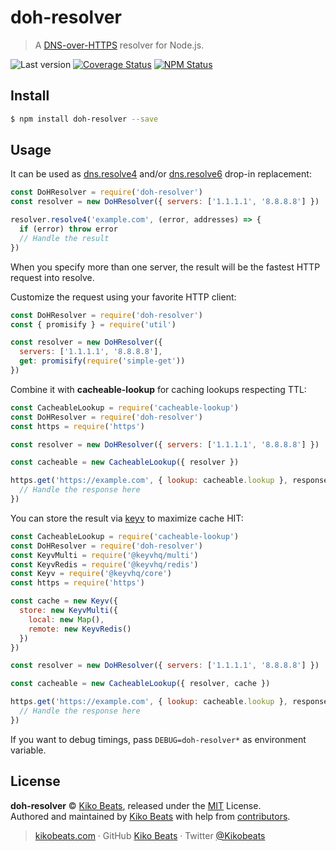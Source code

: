 # doh-resolver

> A [DNS-over-HTTPS]([DNS-over-HTTPS](https://en.wikipedia.org/wiki/DNS_over_HTTPS)) resolver for Node.js.

![Last version](https://img.shields.io/github/tag/Kikobeats/doh-resolver.svg?style=flat-square)
[![Coverage Status](https://img.shields.io/coveralls/Kikobeats/doh-resolver.svg?style=flat-square)](https://coveralls.io/github/Kikobeats/doh-resolver)
[![NPM Status](https://img.shields.io/npm/dm/doh-resolver.svg?style=flat-square)](https://www.npmjs.org/package/doh-resolver)

## Install

```bash
$ npm install doh-resolver --save
```

## Usage

It can be used as [dns.resolve4](https://nodejs.org/api/dns.html#dnsresolve4hostname-options-callback) and/or [dns.resolve6](https://nodejs.org/api/dns.html#dnsresolve6hostname-options-callback) drop-in replacement:

```js
const DoHResolver = require('doh-resolver')
const resolver = new DoHResolver({ servers: ['1.1.1.1', '8.8.8.8'] })

resolver.resolve4('example.com', (error, addresses) => {
  if (error) throw error
  // Handle the result
})
```

When you specify more than one server, the result will be the fastest HTTP request into resolve.

Customize the request using your favorite HTTP client:

```js
const DoHResolver = require('doh-resolver')
const { promisify } = require('util')

const resolver = new DoHResolver({
  servers: ['1.1.1.1', '8.8.8.8'],
  get: promisify(require('simple-get'))
})
```

Combine it with **cacheable-lookup** for caching lookups respecting TTL:

```js
const CacheableLookup = require('cacheable-lookup')
const DoHResolver = require('doh-resolver')
const https = require('https')

const resolver = new DoHResolver({ servers: ['1.1.1.1', '8.8.8.8'] })

const cacheable = new CacheableLookup({ resolver })

https.get('https://example.com', { lookup: cacheable.lookup }, response => {
  // Handle the response here
})
```

You can store the result via [keyv](https://keyv.js.org) to maximize cache HIT:

```js
const CacheableLookup = require('cacheable-lookup')
const DoHResolver = require('doh-resolver')
const KeyvMulti = require('@keyvhq/multi')
const KeyvRedis = require('@keyvhq/redis')
const Keyv = require('@keyvhq/core')
const https = require('https')

const cache = new Keyv({
  store: new KeyvMulti({
    local: new Map(),
    remote: new KeyvRedis()
  })
})

const resolver = new DoHResolver({ servers: ['1.1.1.1', '8.8.8.8'] })

const cacheable = new CacheableLookup({ resolver, cache })

https.get('https://example.com', { lookup: cacheable.lookup }, response => {
  // Handle the response here
})
```

If you want to debug timings, pass `DEBUG=doh-resolver*` as environment variable.

## License

**doh-resolver** © [Kiko Beats](https://kikobeats.com), released under the [MIT](https://github.com/Kikobeats/doh-resolver/blob/master/LICENSE.md) License.<br>
Authored and maintained by [Kiko Beats](https://kikobeats.com) with help from [contributors](https://github.com/Kikobeats/doh-resolver/contributors).

> [kikobeats.com](https://kikobeats.com) · GitHub [Kiko Beats](https://github.com/Kikobeats) · Twitter [@Kikobeats](https://twitter.com/Kikobeats)
